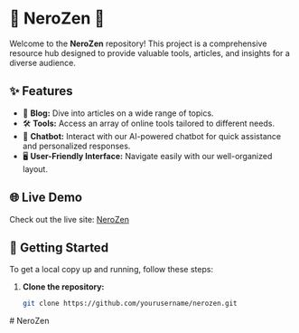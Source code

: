 # 🎨 NeroZen 🌟

Welcome to the **NeroZen** repository! This project is a comprehensive resource hub designed to provide valuable tools, articles, and insights for a diverse audience.

## ✨ Features

- 📝 **Blog:** Dive into articles on a wide range of topics.
- 🛠️ **Tools:** Access an array of online tools tailored to different needs.
- 💬 **Chatbot:** Interact with our AI-powered chatbot for quick assistance and personalized responses.
- 🖥️ **User-Friendly Interface:** Navigate easily with our well-organized layout.

## 🌐 Live Demo

Check out the live site: [NeroZen](https://nerozen.netlify.app/)

## 🚀 Getting Started

To get a local copy up and running, follow these steps:

1. **Clone the repository:**
   ```sh
   git clone https://github.com/yourusername/nerozen.git


#   N e r o Z e n  
 